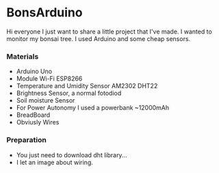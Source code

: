 # BonsArduino

Hi everyone I just want to share a little project that I've made.
I wanted to monitor my bonsai tree.
I used Arduino and some cheap sensors.

### Materials
- Arduino Uno
- Module Wi-Fi ESP8266
- Temperature and Umidity Sensor AM2302 DHT22
- Brightness Sensor, a normal fotodiod
- Soil moisture Sensor
- For Power Autonomy I used a powerbank ~12000mAh
- BreadBoard
- Obviusly Wires
### Preparation
- You just need to download dht library...
- I let an image about wiring.

